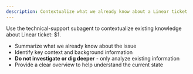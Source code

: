 ```yaml
---
description: Contextualize what we already know about a Linear ticket
---
```


Use the technical-support subagent to contextualize existing knowledge about Linear ticket: $1.

- Summarize what we already know about the issue
- Identify key context and background information
- **Do not investigate or dig deeper** - only analyze existing information
- Provide a clear overview to help understand the current state